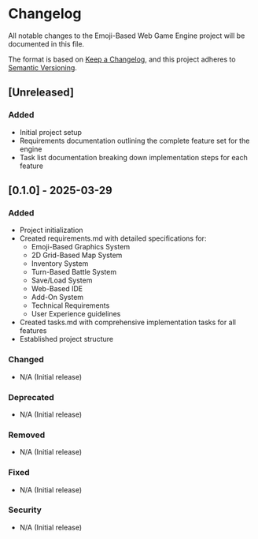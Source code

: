 # Changelog

All notable changes to the Emoji-Based Web Game Engine project will be documented in this file.

The format is based on [Keep a Changelog](https://keepachangelog.com/en/1.0.0/),
and this project adheres to [Semantic Versioning](https://semver.org/spec/v2.0.0.html).

## [Unreleased]

### Added
- Initial project setup
- Requirements documentation outlining the complete feature set for the engine
- Task list documentation breaking down implementation steps for each feature

## [0.1.0] - 2025-03-29

### Added
- Project initialization
- Created requirements.md with detailed specifications for:
  - Emoji-Based Graphics System
  - 2D Grid-Based Map System
  - Inventory System
  - Turn-Based Battle System
  - Save/Load System
  - Web-Based IDE
  - Add-On System
  - Technical Requirements
  - User Experience guidelines
- Created tasks.md with comprehensive implementation tasks for all features
- Established project structure

### Changed
- N/A (Initial release)

### Deprecated
- N/A (Initial release)

### Removed
- N/A (Initial release)

### Fixed
- N/A (Initial release)

### Security
- N/A (Initial release)
